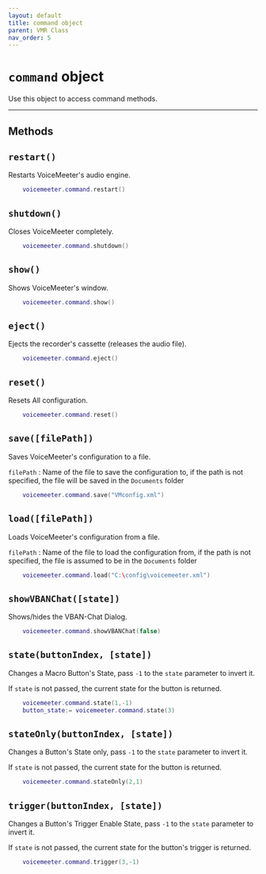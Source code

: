 ```yaml
---
layout: default
title: command object
parent: VMR Class
nav_order: 5
---
```

# `command` object

Use this object to access command methods.

---

## Methods

## `restart()`
Restarts VoiceMeeter's audio engine.

```lua
    voicemeeter.command.restart()
```

## `shutdown()`
Closes VoiceMeeter completely.

```lua
    voicemeeter.command.shutdown()
```

## `show()`
Shows VoiceMeeter's window.

```lua
    voicemeeter.command.show()
```

## `eject()`
Ejects the recorder's cassette (releases the audio file).

```lua
    voicemeeter.command.eject()
```

## `reset()`
Resets All configuration.

```lua
    voicemeeter.command.reset()
```

## `save([filePath])`
Saves VoiceMeeter's configuration to a file.

`filePath` : Name of the file to save the configuration to, if the path is not specified, the file will be saved in the `Documents` folder

```lua
    voicemeeter.command.save("VMconfig.xml")
```

## `load([filePath])`
Loads VoiceMeeter's configuration from a file.

`filePath` : Name of the file to load the configuration from, if the path is not specified, the file is assumed to be in the `Documents` folder

```lua
    voicemeeter.command.load("C:\config\voicemeeter.xml")
```

## `showVBANChat([state])`
Shows/hides the VBAN-Chat Dialog.

```lua
    voicemeeter.command.showVBANChat(false)
```

## `state(buttonIndex, [state])`
Changes a Macro Button's State, pass `-1` to the `state` parameter to invert it.

If `state` is not passed, the current state for the button is returned.
```lua
    voicemeeter.command.state(1,-1)
    button_state:= voicemeeter.command.state(3)
```

## `stateOnly(buttonIndex, [state])`
Changes a Button's State only, pass `-1` to the `state` parameter to invert it.

If `state` is not passed, the current state for the button is returned.
```lua
    voicemeeter.command.stateOnly(2,1)
```

## `trigger(buttonIndex, [state])`
Changes a Button's Trigger Enable State, pass `-1` to the `state` parameter to invert it.

If `state` is not passed, the current state for the button's trigger is returned.
```lua
    voicemeeter.command.trigger(3,-1)
```
